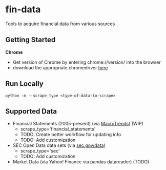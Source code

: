 # fin-data
Tools to acquire financial data from various sources
## Getting Started
**Chrome**
- Get version of Chrome by entering chrome://version/ into the browser
- download the appropriate chromedriver [here](https://chromedriver.chromium.org/downloads)


## Run Locally
```
python -m --scrape_type <type-of-data-to-scrape>
```

## Supported Data
- Financial Statements (2005-present) (via [MacroTrends](https://www.macrotrends.net/)) (WIP)
    - scrape_type='financial_statements'
    - TODO: Create better workflow for updating info
    - TODO: Add customization
- SEC Open Data data sets (via [sec.gov/data](https://www.sec.gov/data))
    - scrape_type='sec'
    - TODO: Add customization
- Market Data (via Yahoo! Finance via pandas datareader) (TODO)